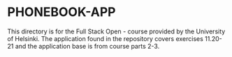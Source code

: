 # PHONEBOOK-APP
This directory is for the Full Stack Open - course provided by the University of Helsinki. The application found in the repository covers exercises 11.20-21 and the application base is from course parts 2-3.

